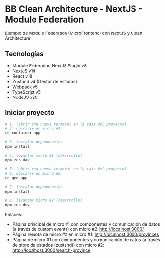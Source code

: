 # BB Clean Architecture - NextJS - Module Federation

Ejemplo de Module Federation (MicroFrontend) con NextJS y Clean Architecture.

## Tecnologías

- Module Federation NextJS Plugin v8
- NextJS v14
- React v18
- Zustand v4 (Gestor de estados)
- Webpack v5
- TypeScript v5
- NodeJS v20

## Iniciar proyecto

```bash
# 1. (abrir una nueva terminal en la raíz del proyecto)
# 2. ubicarse en micro #1
cd container-app

# 3. instalar dependencias
npm install

# 4. levantar micro #1 (desarrollo)
npm run dev

# 5. (abrir una nueva terminal en la raíz del proyecto)
# 6. ubicarse en micro #2
cd geo-app

# 7. instalar dependencias
npm install

# 8. levantar micro #2 (desarrollo)
npm run dev
```

Enlaces:

- Página principal de micro #1 con componentes y comunicación de datos (a través de custom events) con micro #2: <http://localhost:3000/>
- Página remota de micro #2 en micro #1: <http://localhost:3000/provinces>
- Página de micro #1 con componentes y comunicación de datos (a través de store de estados (zustand)) con micro #2: <http://localhost:3000/search-province>
